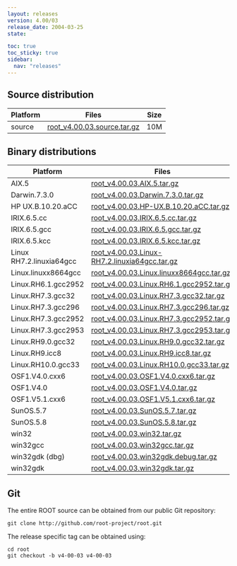 ```yaml
---
layout: releases
version: 4.00/03
release_date: 2004-03-25
state:

toc: true
toc_sticky: true
sidebar:
  nav: "releases"
---
```



## Source distribution

| Platform       | Files | Size |
|-----------|-------|-----|
| source | [root_v4.00.03.source.tar.gz](https://root.cern/download/root_v4.00.03.source.tar.gz) |  10M |


## Binary distributions

| Platform       | Files | Size |
|-----------|-------|-----|
| AIX.5 | [root_v4.00.03.AIX.5.tar.gz](https://root.cern/download/root_v4.00.03.AIX.5.tar.gz) |  20M |
| Darwin.7.3.0 | [root_v4.00.03.Darwin.7.3.0.tar.gz](https://root.cern/download/root_v4.00.03.Darwin.7.3.0.tar.gz) |  31M |
| HP UX.B.10.20.aCC | [root_v4.00.03.HP-UX.B.10.20.aCC.tar.gz](https://root.cern/download/root_v4.00.03.HP-UX.B.10.20.aCC.tar.gz) |  22M |
| IRIX.6.5.cc | [root_v4.00.03.IRIX.6.5.cc.tar.gz](https://root.cern/download/root_v4.00.03.IRIX.6.5.cc.tar.gz) |  21M |
| IRIX.6.5.gcc | [root_v4.00.03.IRIX.6.5.gcc.tar.gz](https://root.cern/download/root_v4.00.03.IRIX.6.5.gcc.tar.gz) |  25M |
| IRIX.6.5.kcc | [root_v4.00.03.IRIX.6.5.kcc.tar.gz](https://root.cern/download/root_v4.00.03.IRIX.6.5.kcc.tar.gz) |  18M |
| Linux RH7.2.linuxia64gcc | [root_v4.00.03.Linux-RH7.2.linuxia64gcc.tar.gz](https://root.cern/download/root_v4.00.03.Linux-RH7.2.linuxia64gcc.tar.gz) |  18M |
| Linux.linuxx8664gcc | [root_v4.00.03.Linux.linuxx8664gcc.tar.gz](https://root.cern/download/root_v4.00.03.Linux.linuxx8664gcc.tar.gz) |  14M |
| Linux.RH6.1.gcc2952 | [root_v4.00.03.Linux.RH6.1.gcc2952.tar.gz](https://root.cern/download/root_v4.00.03.Linux.RH6.1.gcc2952.tar.gz) |  17M |
| Linux.RH7.3.gcc32 | [root_v4.00.03.Linux.RH7.3.gcc32.tar.gz](https://root.cern/download/root_v4.00.03.Linux.RH7.3.gcc32.tar.gz) |  16M |
| Linux.RH7.3.gcc296 | [root_v4.00.03.Linux.RH7.3.gcc296.tar.gz](https://root.cern/download/root_v4.00.03.Linux.RH7.3.gcc296.tar.gz) |  18M |
| Linux.RH7.3.gcc2952 | [root_v4.00.03.Linux.RH7.3.gcc2952.tar.gz](https://root.cern/download/root_v4.00.03.Linux.RH7.3.gcc2952.tar.gz) |  18M |
| Linux.RH7.3.gcc2953 | [root_v4.00.03.Linux.RH7.3.gcc2953.tar.gz](https://root.cern/download/root_v4.00.03.Linux.RH7.3.gcc2953.tar.gz) |  18M |
| Linux.RH9.0.gcc32 | [root_v4.00.03.Linux.RH9.0.gcc32.tar.gz](https://root.cern/download/root_v4.00.03.Linux.RH9.0.gcc32.tar.gz) |  16M |
| Linux.RH9.icc8 | [root_v4.00.03.Linux.RH9.icc8.tar.gz](https://root.cern/download/root_v4.00.03.Linux.RH9.icc8.tar.gz) |  20M |
| Linux.RH10.0.gcc33 | [root_v4.00.03.Linux.RH10.0.gcc33.tar.gz](https://root.cern/download/root_v4.00.03.Linux.RH10.0.gcc33.tar.gz) |  14M |
| OSF1.V4.0.cxx6 | [root_v4.00.03.OSF1.V4.0.cxx6.tar.gz](https://root.cern/download/root_v4.00.03.OSF1.V4.0.cxx6.tar.gz) |  18M |
| OSF1.V4.0 | [root_v4.00.03.OSF1.V4.0.tar.gz](https://root.cern/download/root_v4.00.03.OSF1.V4.0.tar.gz) |  21M |
| OSF1.V5.1.cxx6 | [root_v4.00.03.OSF1.V5.1.cxx6.tar.gz](https://root.cern/download/root_v4.00.03.OSF1.V5.1.cxx6.tar.gz) |  18M |
| SunOS.5.7 | [root_v4.00.03.SunOS.5.7.tar.gz](https://root.cern/download/root_v4.00.03.SunOS.5.7.tar.gz) |  21M |
| SunOS.5.8 | [root_v4.00.03.SunOS.5.8.tar.gz](https://root.cern/download/root_v4.00.03.SunOS.5.8.tar.gz) |  20M |
| win32 | [root_v4.00.03.win32.tar.gz](https://root.cern/download/root_v4.00.03.win32.tar.gz) |  17M |
| win32gcc | [root_v4.00.03.win32gcc.tar.gz](https://root.cern/download/root_v4.00.03.win32gcc.tar.gz) |  20M |
| win32gdk (dbg) | [root_v4.00.03.win32gdk.debug.tar.gz](https://root.cern/download/root_v4.00.03.win32gdk.debug.tar.gz) |  27M |
| win32gdk | [root_v4.00.03.win32gdk.tar.gz](https://root.cern/download/root_v4.00.03.win32gdk.tar.gz) |  16M |


## Git
The entire ROOT source can be obtained from our public Git repository:

~~~
git clone http://github.com/root-project/root.git
~~~
The release specific tag can be obtained using:
~~~
cd root
git checkout -b v4-00-03 v4-00-03
~~~

